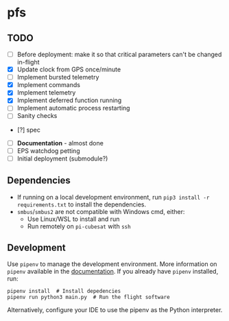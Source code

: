 # pfs

## TODO
- [ ] Before deployment: make it so that critical parameters can't be changed in-flight
- [x] Update clock from GPS once/minute
- [ ] Implement bursted telemetry
- [x] Implement commands
- [x] Implement telemetry
- [x] Implement deferred function running
- [ ] Implement automatic process restarting
- [ ] Sanity checks
- [?] spec
- [ ] **Documentation** - almost done
- [ ] EPS watchdog petting
- [ ] Initial deployment (submodule?)

## Dependencies
* If running on a local development environment, run `pip3 install -r requirements.txt` to install the dependencies.
* `smbus`/`smbus2` are not compatible with Windows cmd, either:
    * Use Linux/WSL to install and run
    * Run remotely on `pi-cubesat` with `ssh`

## Development
Use `pipenv` to manage the development environment.
More information on `pipenv` available in the [documentation](https://pipenv.readthedocs.io/en/latest/).
If you already have `pipenv` installed, run:
```
pipenv install  # Install depedencies
pipenv run python3 main.py  # Run the flight software
```
Alternatively, configure your IDE to use the pipenv as the Python interpreter.